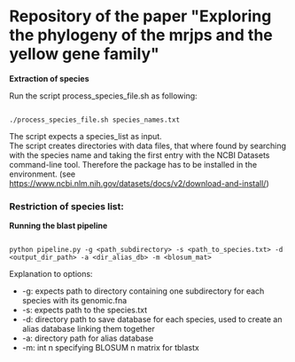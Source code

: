 # Repository of the paper "Exploring the phylogeny of the mrjps and the yellow gene family"

**Extraction of species**

Run the script process_species_file.sh as following: 

```shell

./process_species_file.sh species_names.txt

```
The script expects a species_list as input.  
The script creates directories with data files, that where found by searching with the species name and taking the first entry with the NCBI Datasets command-line tool. Therefore the package has to be installed in the environment. (see https://www.ncbi.nlm.nih.gov/datasets/docs/v2/download-and-install/)  
  
### Restriction of species list: 





**Running the blast pipeline**

```shell

python pipeline.py -g <path_subdirectory> -s <path_to_species.txt> -d <output_dir_path> -a <dir_alias_db> -m <blosum_mat>

```
Explanation to options: 
- -g: expects path to directory containing one subdirectory for each species with its genomic.fna  
- -s: expects path to the species.txt  
- -d: directory path to save database for each species, used to create an alias database linking them together  
- -a: directory path for alias database  
- -m: int n specifying BLOSUM n matrix for tblastx  
